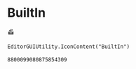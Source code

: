 # BuiltIn
![](/img/BuiltIn.png)

``` CSharp
EditorGUIUtility.IconContent("BuiltIn")
```
```
8800099080875854309
```
